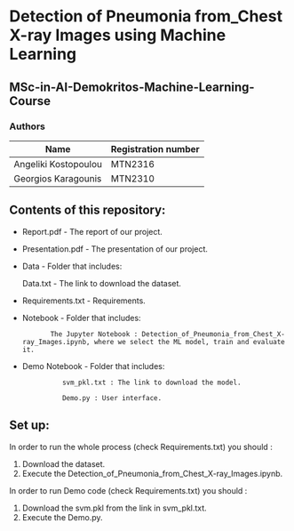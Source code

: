 # Detection of Pneumonia from_Chest X-ray Images using Machine Learning
## MSc-in-AI-Demokritos-Machine-Learning-Course
### Authors
| Name  | Registration number |
| ------------- | ------------- |
| Angeliki Kostopoulou  | MTN2316  |
| Georgios Karagounis  | MTN2310  |
## Contents of this repository:
- Report.pdf - The report of our project.

- Presentation.pdf - The presentation of our project.

- Data - Folder that includes:
  
    Data.txt - The link to download the dataset.

- Requirements.txt - Requirements.

- Notebook - Folder that includes:
  
             The Jupyter Notebook : Detection_of_Pneumonia_from_Chest_X-ray_Images.ipynb, where we select the ML model, train and evaluate it.
  
- Demo Notebook - Folder that includes:

                svm_pkl.txt : The link to download the model.

                Demo.py : User interface.

## Set up:
In order to run the whole process (check Requirements.txt) you should :

 1.  Download the dataset.
 2.  Execute the Detection_of_Pneumonia_from_Chest_X-ray_Images.ipynb.

In order to run Demo code (check Requirements.txt) you should :

 1. Download the svm.pkl from the link in svm_pkl.txt.
 2. Execute the Demo.py.
  
             
